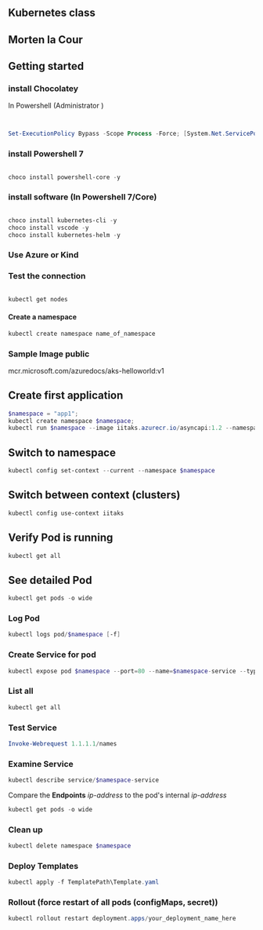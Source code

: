 ## Kubernetes class
## Morten la Cour

## Getting started

### install Chocolatey

In Powershell (Administrator
)
```powershell


Set-ExecutionPolicy Bypass -Scope Process -Force; [System.Net.ServicePointManager]::SecurityProtocol = [System.Net.ServicePointManager]::SecurityProtocol -bor 3072; iex ((New-Object System.Net.WebClient).DownloadString('https://chocolatey.org/install.ps1'))

```

### install Powershell 7

```powershell

choco install powershell-core -y

```

### install software (In Powershell 7/Core)

```powershell

choco install kubernetes-cli -y
choco install vscode -y
choco install kubernetes-helm -y

```

### Use Azure or Kind



### Test the connection 

```powershell

kubectl get nodes

```

#### Create a namespace

```powershell
kubectl create namespace name_of_namespace
```

### Sample Image public

mcr.microsoft.com/azuredocs/aks-helloworld:v1


## Create first application

```powershell
$namespace = "app1";
kubectl create namespace $namespace;
kubectl run $namespace --image iitaks.azurecr.io/asyncapi:1.2 --namespace $namespace;
```

## Switch to namespace

```powershell
kubectl config set-context --current --namespace $namespace
```

## Switch between context (clusters)

```powershell
kubectl config use-context iitaks
```

## Verify Pod is running

```powershell
kubectl get all
```

## See detailed Pod 

```powershell
kubectl get pods -o wide
```

### Log Pod

```powershell
kubectl logs pod/$namespace [-f]
```

### Create Service for pod

```powershell
kubectl expose pod $namespace --port=80 --name=$namespace-service --type LoadBalancer;
```
### List all

```powershell
kubectl get all
```
### Test Service

```powershell
Invoke-Webrequest 1.1.1.1/names
```

### Examine Service 

```powershell
kubectl describe service/$namespace-service
```
Compare the **Endpoints** *ip-address* to the pod's internal *ip-address*

```powershell
kubectl get pods -o wide
```
### Clean up

```powershell
kubectl delete namespace $namespace
```

### Deploy Templates

```powershell
kubectl apply -f TemplatePath\Template.yaml
```

### Rollout (force restart of all pods (configMaps, secret))

```powershell
kubectl rollout restart deployment.apps/your_deployment_name_here

```
